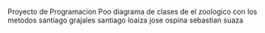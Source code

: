 Proyecto de Programacion Poo diagrama de clases de el zoologico con los metodos
santiago grajales
santiago loaiza 
jose ospina
sebastian suaza
